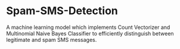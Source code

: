 # Spam-SMS-Detection
A machine learning model which implements Count Vectorizer and Multinomial Naive Bayes Classifier to efficiently distinguish between legitimate and spam SMS messages.

